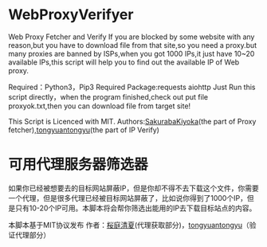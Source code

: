 # WebProxyVerifyer
Web Proxy Fetcher and Verify
If you are blocked by some website with any reason,but you have to download file from that site,so you need a proxy.but many proxies are banned by ISPs,when you got 1000 IPs,it just have 10~20 available IPs,this script will help you to find out the available IP of Web proxy.

Required：Python3，Pip3
Required Package:requests aiohttp
Just Run this script directly，when the program finished,check out put file proxyok.txt,then you can download file from target site!


This Script is Licenced with MIT.
Authors:<a href="github.com/SakurabaKiyoka">SakurabaKiyoka</a>(the part of Proxy fetcher),<a href="https://github.com/tongyuantongyu">tongyuantongyu</a>(the part of IP Verify)
# 可用代理服务器筛选器

如果你已经被想要去的目标网站屏蔽IP，但是你却不得不去下载这个文件，你需要一个代理，但是很多代理已经被目标网站屏蔽了，比如说你得到了1000个IP，但是只有10-20个IP可用。本脚本将会帮你筛选出能用的IP去下载目标站点的内容。

本脚本基于MIT协议发布
作者：<a href="github.com/SakurabaKiyoka">桜庭清夏</a>(代理获取部分)，<a href="https://github.com/tongyuantongyu">tongyuantongyu</a>（验证代理部分）
